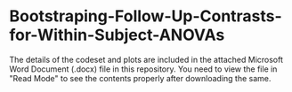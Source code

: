 # Bootstraping-Follow-Up-Contrasts-for-Within-Subject-ANOVAs

The details of the codeset and plots are included in the attached Microsoft Word Document (.docx) file in this repository. 
You need to view the file in "Read Mode" to see the contents properly after downloading the same.

